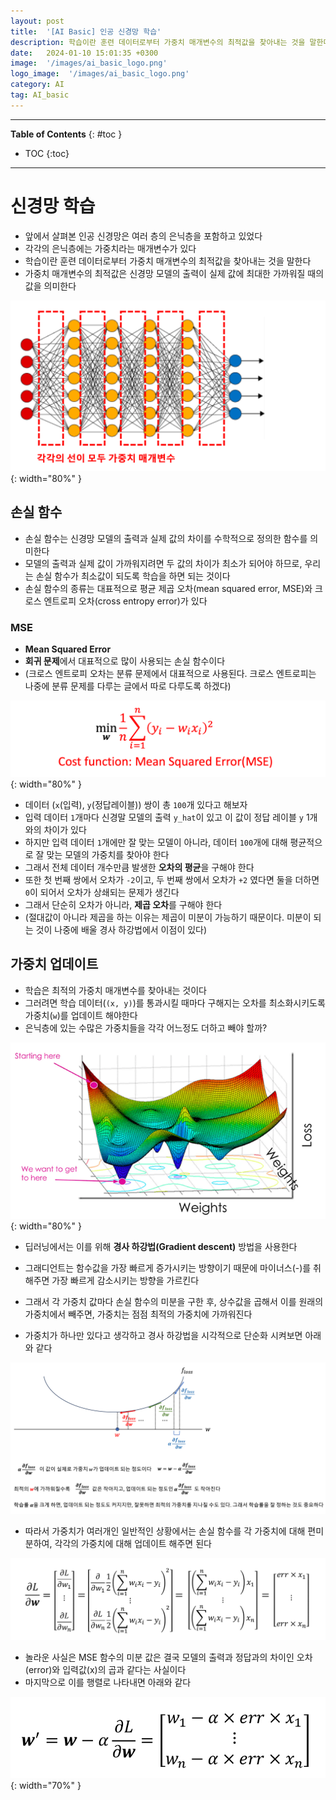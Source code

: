 ```yaml
---
layout: post
title:  '[AI Basic] 인공 신경망 학습'
description: 학습이란 훈련 데이터로부터 가중치 매개변수의 최적값을 찾아내는 것을 말한다
date:   2024-01-10 15:01:35 +0300
image:  '/images/ai_basic_logo.png'
logo_image:  '/images/ai_basic_logo.png'
category: AI
tag: AI_basic
---
```

---

**Table of Contents**
{: #toc }
*  TOC
{:toc}

---

# 신경망 학습

- 앞에서 살펴본 인공 신경망은 여러 층의 은닉층을 포함하고 있었다
- 각각의 은닉층에는 가중치라는 매개변수가 있다
- 학습이란 <span class='very__important'>훈련 데이터로부터 가중치 매개변수의 최적값을 찾아내는 것</span>을 말한다
- 가중치 매개변수의 최적값은 <span class='very__important'>신경망 모델의 출력이 실제 값에 최대한 가까워질 때의 값</span>을 의미한다

![](/images/ai_basic_13.png){: width="80%" }

## 손실 함수

- 손실 함수는 <span class='very__important'>신경망 모델의 출력과 실제 값의 차이를 수학적으로 정의한 함수</span>를 의미한다
- 모델의 출력과 실제 값이 가까워지려면 두 값의 차이가 최소가 되어야 하므로, 우리는 <span class='very__important'>손실 함수가 최소값이 되도록 학습</span>을 하면 되는 것이다
- 손실 함수의 종류는 대표적으로 평균 제곱 오차(mean squared error, MSE)와 크로스 엔트로피 오차(cross entropy error)가 있다

### MSE

- **Mean Squared Error**
- **회귀 문제**에서 대표적으로 많이 사용되는 손실 함수이다
- (크로스 엔트로피 오차는 분류 문제에서 대표적으로 사용된다. 크로스 엔트로피는 나중에 분류 문제를 다루는 글에서 따로 다루도록 하겠다)

![](/images/ai_basic_14.png){: width="80%" }

- 데이터 (`x`(입력), `y`(정답레이블)) 쌍이 총 `100`개 있다고 해보자
- 입력 데이터 `1`개마다 신경말 모델의 출력 `y_hat`이 있고 이 값이 정답 레이블 `y` 1개와의 차이가 있다
- 하지만 입력 데이터 `1`개에만 잘 맞는 모델이 아니라, 데이터 `100`개에 대해 평균적으로 잘 맞는 모델의 가중치를 찾아야 한다
- 그래서 전체 데이터 개수만큼 발생한 **오차의 평균**을 구해야 한다
- 또한 첫 번째 쌍에서 오차가 `-2`이고, 두 번째 쌍에서 오차가 `+2` 였다면 둘을 더하면 `0`이 되어서 오차가 상쇄되는 문제가 생긴다
- 그래서 단순히 오차가 아니라, **제곱 오차**를 구해야 한다
- (절대값이 아니라 제곱을 하는 이유는 제곱이 미분이 가능하기 때문이다. 미분이 되는 것이 나중에 배울 경사 하강법에서 이점이 있다)


## 가중치 업데이트

- 학습은 최적의 가중치 매개변수를 찾아내는 것이다
- 그러려면 학습 데이터(`(x, y)`)를 통과시킬 때마다 구해지는 오차를 최소화시키도록 가중치(`w`)를 업데이트 해야한다
- 은닉층에 있는 수많은 가중치들을 각각 어느정도 더하고 빼야 할까?

![](/images/ai_basic_16.png){: width="80%" }

- 딥러닝에서는 이를 위해 **경사 하강법(Gradient descent)** 방법을 사용한다
- 그래디언트는 함수값을 가장 빠르게 증가시키는 방향이기 때문에 마이너스(-)를 취해주면 가장 빠르게 감소시키는 방향을 가르킨다
- 그래서 각 가중치 값마다 손실 함수의 미분을 구한 후, 상수값을 곱해서 이를 원래의 가중치에서 빼주면, 가중치는 점점 최적의 가중치에 가까워진다

- 가중치가 하나만 있다고 생각하고 경사 하강법을 시각적으로 단순화 시켜보면 아래와 같다

![](/images/ai_basic_18.png)

- 따라서 가중치가 여러개인 일반적인 상황에서는 손실 함수를 각 가중치에 대해 편미분하여, 각각의 가중치에 대해 업데이트 해주면 된다

![](/images/ai_basic_19.png)

- 놀라운 사실은 MSE 함수의 미분 값은 결국 모델의 출력과 정답과의 차이인 오차(error)와 입력값(x)의 곱과 같다는 사실이다
- 마지막으로 이를 행렬로 나타내면 아래와 같다

![](/images/ai_basic_20.png){: width="70%" }
